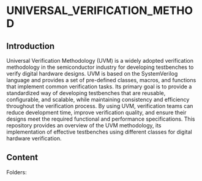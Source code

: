 # UNIVERSAL_VERIFICATION_METHOD
## Introduction
Universal Verification Methodology (UVM) is a widely adopted verification methodology in the semiconductor industry for developing testbenches to verify digital hardware designs. UVM is based on the SystemVerilog language and provides a set of pre-defined classes, macros, and functions that implement common verification tasks. Its primary goal is to provide a standardized way of developing testbenches that are reusable, configurable, and scalable, while maintaining consistency and efficiency throughout the verification process. By using UVM, verification teams can reduce development time, improve verification quality, and ensure their designs meet the required functional and performance specifications. This repository provides an overview of the UVM methodology, its implementation of effective testbenches using different classes for digital hardware verification.
## Content
Folders:

  
  



  
  

  

  
  



